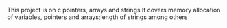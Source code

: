 This project is on c pointers, arrays and strings
It covers memory allocation of variables, pointers and arrays;length of strings among others
